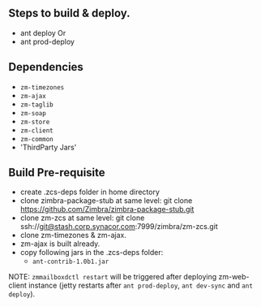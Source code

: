 ## Steps to build & deploy.
 - ant deploy
 Or
 - ant prod-deploy

## Dependencies
- `zm-timezones`
- `zm-ajax`
- `zm-taglib`
- `zm-soap`
- `zm-store`
- `zm-client`
- `zm-common`
- 'ThirdParty Jars'

## Build Pre-requisite
- create .zcs-deps folder in home directory
- clone zimbra-package-stub at same level: git clone https://github.com/Zimbra/zimbra-package-stub.git 
- clone zm-zcs at same level: git clone ssh://git@stash.corp.synacor.com:7999/zimbra/zm-zcs.git 
- clone zm-timezones & zm-ajax.
- zm-ajax is built already.
- copy following jars in the .zcs-deps folder:
    - `ant-contrib-1.0b1.jar`

NOTE: `zmmailboxdctl restart` will be triggered after deploying zm-web-client instance (jetty restarts after `ant prod-deploy`, `ant dev-sync` and `ant deploy`).